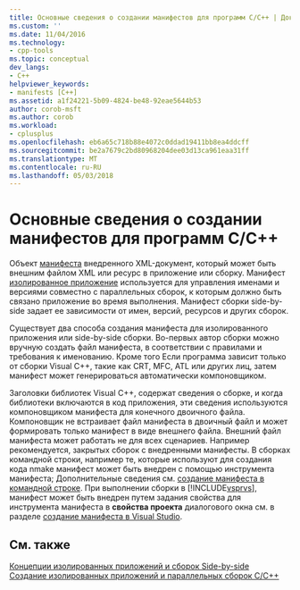```yaml
---
title: Основные сведения о создании манифестов для программ C/C++ | Документы Microsoft
ms.custom: ''
ms.date: 11/04/2016
ms.technology:
- cpp-tools
ms.topic: conceptual
dev_langs:
- C++
helpviewer_keywords:
- manifests [C++]
ms.assetid: a1f24221-5b09-4824-be48-92eae5644b53
author: corob-msft
ms.author: corob
ms.workload:
- cplusplus
ms.openlocfilehash: eb6a65c718b88e4072c0ddad19411bb8ea4ddcff
ms.sourcegitcommit: be2a7679c2bd80968204dee03d13ca961eaa31ff
ms.translationtype: MT
ms.contentlocale: ru-RU
ms.lasthandoff: 05/03/2018
---
```

# <a name="understanding-manifest-generation-for-cc-programs"></a>Основные сведения о создании манифестов для программ C/C++
Объект [манифеста](http://msdn.microsoft.com/library/aa375365) внедренного XML-документ, который может быть внешним файлом XML или ресурс в приложение или сборку. Манифест [изолированное приложение](http://msdn.microsoft.com/library/aa375190) используется для управления именами и версиями совместно с параллельных сборок, к которым должно быть связано приложение во время выполнения. Манифест сборки side-by-side задает ее зависимости от имен, версий, ресурсов и других сборок.  
  
 Существует два способа создания манифеста для изолированного приложения или side-by-side сборки. Во-первых автор сборки можно вручную создать файл манифеста, в соответствии с правилами и требования к именованию. Кроме того Если программа зависит только от сборки Visual C++, такие как CRT, MFC, ATL или других лиц, затем манифест может генерироваться автоматически компоновщиком.  
  
 Заголовки библиотек Visual C++, содержат сведения о сборке, и когда библиотеки включаются в код приложения, эти сведения используются компоновщиком манифеста для конечного двоичного файла. Компоновщик не встраивает файл манифеста в двоичный файл и может формировать только манифест в виде внешнего файла. Внешний файл манифеста может работать не для всех сценариев. Например рекомендуется, закрытых сборок с внедренными манифесты. В сборках командной строки, например те, которые используют для создания кода nmake манифест может быть внедрен с помощью инструмента манифеста; Дополнительные сведения см. [создание манифеста в командной строке](../build/manifest-generation-at-the-command-line.md). При выполнении сборки в [!INCLUDE[vsprvs](../assembler/masm/includes/vsprvs_md.md)], манифест может быть внедрен путем задания свойства для инструмента манифеста в **свойства проекта** диалогового окна см. в разделе [создание манифеста в Visual Studio](../build/manifest-generation-in-visual-studio.md).  
  
## <a name="see-also"></a>См. также  
 [Концепции изолированных приложений и сборок Side-by-side](../build/concepts-of-isolated-applications-and-side-by-side-assemblies.md)   
 [Создание изолированных приложений и параллельных сборок C/C++](../build/building-c-cpp-isolated-applications-and-side-by-side-assemblies.md)